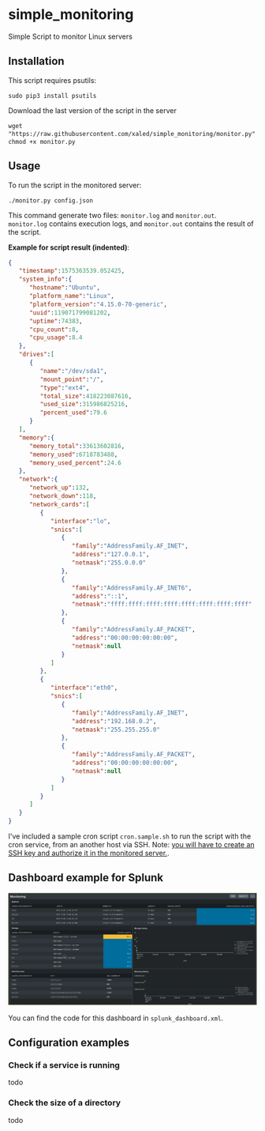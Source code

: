 # simple_monitoring

Simple Script to monitor Linux servers

## Installation
This script requires psutils:

    sudo pip3 install psutils

Download the last version of the script in the server

    wget "https://raw.githubusercontent.com/xaled/simple_monitoring/monitor.py"
    chmod +x monitor.py
    
## Usage
To run the script in the monitored server:

    ./monitor.py config.json

This command generate two files: `monitor.log` and `monitor.out`. `monitor.log` contains execution logs, 
and `monitor.out` contains the result of the script.

**Example for script result (indented)**:

~~~json
{
   "timestamp":1575363539.052425,
   "system_info":{
      "hostname":"Ubuntu",
      "platform_name":"Linux",
      "platform_version":"4.15.0-70-generic",
      "uuid":119071799081202,
      "uptime":74383,
      "cpu_count":8,
      "cpu_usage":8.4
   },
   "drives":[
      {
         "name":"/dev/sda1",
         "mount_point":"/",
         "type":"ext4",
         "total_size":418223087616,
         "used_size":315986825216,
         "percent_used":79.6
      }
   ],
   "memory":{
      "memory_total":33613602816,
      "memory_used":6718783488,
      "memory_used_percent":24.6
   },
   "network":{
      "network_up":132,
      "network_down":118,
      "network_cards":[
         {
            "interface":"lo",
            "snics":[
               {
                  "family":"AddressFamily.AF_INET",
                  "address":"127.0.0.1",
                  "netmask":"255.0.0.0"
               },
               {
                  "family":"AddressFamily.AF_INET6",
                  "address":"::1",
                  "netmask":"ffff:ffff:ffff:ffff:ffff:ffff:ffff:ffff"
               },
               {
                  "family":"AddressFamily.AF_PACKET",
                  "address":"00:00:00:00:00:00",
                  "netmask":null
               }
            ]
         },
         {
            "interface":"eth0",
            "snics":[
               {
                  "family":"AddressFamily.AF_INET",
                  "address":"192.168.0.2",
                  "netmask":"255.255.255.0"
               },
               {
                  "family":"AddressFamily.AF_PACKET",
                  "address":"00:00:00:00:00:00",
                  "netmask":null
               }
            ]
         }
      ]
   }
}
~~~
    
I've included a sample cron script `cron.sample.sh` to run the script with the cron service,
from an another host via SSH. 
Note: [you will have to create an SSH key and authorize it in the monitored server.](https://www.digitalocean.com/community/tutorials/how-to-set-up-ssh-keys--2). 

## Dashboard example for Splunk
![Example Dashboard for Splunk](splunk_dashboard.png)

You can find the code for this dashboard in `splunk_dashboard.xml`.

## Configuration examples
### Check if a service is running
todo
### Check the size of a directory
todo
###